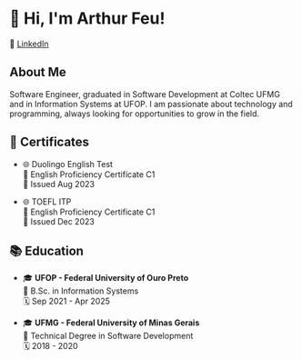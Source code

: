 # 👋 Hi, I'm Arthur Feu!
🔗 [LinkedIn](https://www.linkedin.com/in/arthur-feu-89464a1b7/)

## About Me
Software Engineer, graduated in Software Development at Coltec UFMG and in Information Systems at UFOP. I am passionate about technology and programming, always looking for opportunities to grow in the field.

## 📜 Certificates
- 🌐 Duolingo English Test\
  📄 English Proficiency Certificate C1\
  📅 Issued Aug 2023

- 🌐 TOEFL ITP\
  📄 English Proficiency Certificate C1\
  📅 Issued Dec 2023

## 📚 Education
- 🎓 **UFOP - Federal University of Ouro Preto**\
  📖 B.Sc. in Information Systems\
  🗓️ Sep 2021 - Apr 2025

- 🎓 **UFMG - Federal University of Minas Gerais**\
  📖 Technical Degree in Software Development\
  🗓️ 2018 - 2020
